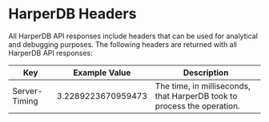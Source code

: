 # HarperDB Headers

All HarperDB API responses include headers that can be used for analytical and debugging purposes. The following headers are returned with all HarperDB API responses:

| Key	           | Example Value	     | Description                                                              |
|----------------|--------------------|--------------------------------------------------------------------------|
| Server-Timing	 | 3.2289223670959473 | 	The time, in milliseconds, that HarperDB took to process the operation. |
